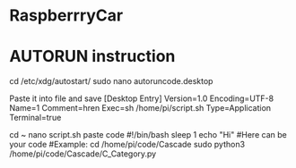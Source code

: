 # RaspberrryCar

# AUTORUN instruction
cd /etc/xdg/autostart/
sudo nano autoruncode.desktop 

Paste it into file and save 
[Desktop Entry] 
Version=1.0 
Encoding=UTF-8 
Name=1 
Comment=hren 
Exec=sh /home/pi/script.sh
Type=Application
Terminal=true

cd ~
nano script.sh
paste code
#!/bin/bash
sleep 1
echo "Hi"
#Here can be your code
#Example:
cd /home/pi/code/Cascade
sudo python3 /home/pi/code/Cascade/C_Category.py
